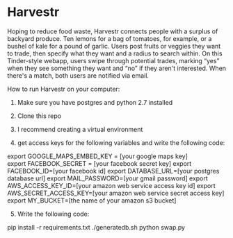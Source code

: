 Harvestr
========

Hoping to reduce food waste, Harvestr connects people with a surplus of backyard produce.  Ten lemons for a bag of tomatoes, for example, or a bushel of kale for a pound of garlic. Users post fruits or veggies they want to trade, then specify what they want and a radius to search within. On this Tinder-style webapp, users swipe through potential trades, marking “yes” when they see something they want and “no” if they aren't interested. When there's a match, both users are notified via email.

How to run Harvestr on your computer:

1. Make sure you have postgres and python 2.7 installed 

2. Clone this repo

3. I recommend creating a virtual environment

4. get access keys for the following variables and write the following code:

export GOOGLE_MAPS_EMBED_KEY = [your google maps key]<br/>
export FACEBOOK_SECRET = [your facebook secret key]
export FACEBOOK_ID=[your facebook id]
export DATABASE_URL=[your postgres database url]
export MAIL_PASSWORD=[your gmail password]
export AWS_ACCESS_KEY_ID=[your amazon web service access key id]
export AWS_SECRET_ACCESS_KEY=[your amazon web service secret access key]
export MY_BUCKET=[the name of your amazon s3 bucket]
  
5. Write the following code:

pip install -r requirements.txt
./generatedb.sh
python swap.py 
